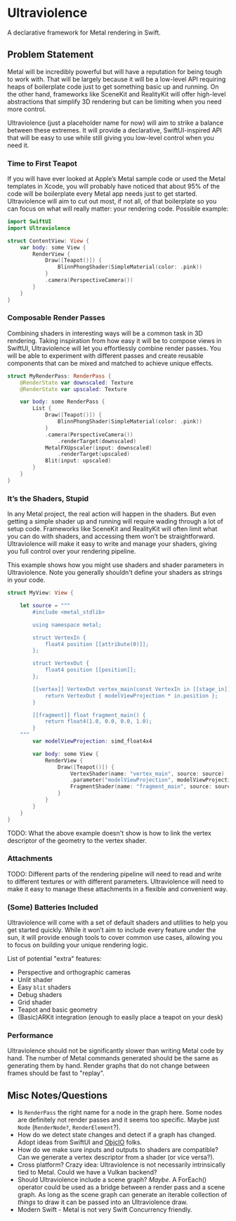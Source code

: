 # Ultraviolence

A declarative framework for Metal rendering in Swift.

## Problem Statement

Metal will be incredibly powerful but will have a reputation for being tough to work with. That will be largely because it will be a low-level API requiring heaps of boilerplate code just to get something basic up and running. On the other hand, frameworks like SceneKit and RealityKit will offer high-level abstractions that simplify 3D rendering but can be limiting when you need more control.

Ultraviolence (just a placeholder name for now) will aim to strike a balance between these extremes. It will provide a declarative, SwiftUI-inspired API that will be easy to use while still giving you low-level control when you need it.

### Time to First Teapot

If you will have ever looked at Apple’s Metal sample code or used the Metal templates in Xcode, you will probably have noticed that about 95% of the code will be boilerplate every Metal app needs just to get started. Ultraviolence will aim to cut out most, if not all, of that boilerplate so you can focus on what will really matter: your rendering code. Possible example:

```swift
import SwiftUI
import Ultraviolence

struct ContentView: View {
    var body: some View {
        RenderView {
            Draw([Teapot()]) {
                BlinnPhongShader(SimpleMaterial(color: .pink))
            }
            .camera(PerspectiveCamera())
        }
    }
}
```

### Composable Render Passes

Combining shaders in interesting ways will be a common task in 3D rendering. Taking inspiration from how easy it will be to compose views in SwiftUI, Ultraviolence will let you effortlessly combine render passes. You will be able to experiment with different passes and create reusable components that can be mixed and matched to achieve unique effects.

```swift
struct MyRenderPass: RenderPass {
    @RenderState var downscaled: Texture
    @RenderState var upscaled: Texture

    var body: some RenderPass {
        List {
            Draw([Teapot()]) {
                BlinnPhongShader(SimpleMaterial(color: .pink))
            }
            .camera(PerspectiveCamera())
                .renderTarget(downscaled)
            MetalFXUpscaler(input: downscaled)
                .renderTarget(upscaled)
            Blit(input: upscaled)
        }
    }
}
```

### It’s the Shaders, Stupid

In any Metal project, the real action will happen in the shaders. But even getting a simple shader up and running will require wading through a lot of setup code. Frameworks like SceneKit and RealityKit will often limit what you can do with shaders, and accessing them won’t be straightforward. Ultraviolence will make it easy to write and manage your shaders, giving you full control over your rendering pipeline.

This example shows how you might use shaders and shader parameters in Ultraviolence. Note you generally shouldn't define your shaders as strings in your code.

```swift
struct MyView: View {

    let source = """
        #include <metal_stdlib>

        using namespace metal;

        struct VertexIn {
            float4 position [[attribute(0)]];
        };

        struct VertexOut {
            float4 position [[position]];
        };

        [[vertex]] VertexOut vertex_main(const VertexIn in [[stage_in]], constant float4x4& modelViewProjection [[buffer(0)]]) {
            return VertexOut { modelViewProjection * in.position };
        }

        [[fragment]] float fragment_main() {
            return float4(1.0, 0.0, 0.0, 1.0);
        }
    """
        var modelViewProjection: simd_float4x4

        var body: some View {
            RenderView {
                Draw([Teapot()]) {
                    VertexShader(name: "vertex_main", source: source)
                    .parameter("modelViewProjection", modelViewProjection)
                    FragmentShader(name: "fragment_main", source: source)
                }
            }
        }
    }
}
```

TODO: What the above example doesn't show is how to link the vertex descriptor of the geometry to the vertex shader.

### Attachments

TODO: Different parts of the rendering pipeline will need to read and write to different textures or with different parameters. Ultraviolence will need to make it easy to manage these attachments in a flexible and convenient way.

### (Some) Batteries Included

Ultraviolence will come with a set of default shaders and utilities to help you get started quickly. While it won’t aim to include every feature under the sun, it will provide enough tools to cover common use cases, allowing you to focus on building your unique rendering logic.

List of potential "extra" features:

* Perspective and orthographic cameras
* Unlit shader
* Easy `blit` shaders
* Debug shaders
* Grid shader
* Teapot and basic geometry
* (Basic)ARKit integration (enough to easily place a teapot on your desk)

### Performance

Ultraviolence should not be significantly slower than writing Metal code by hand. The number of Metal commands generated should be the same as generating them by hand. Render graphs that do not change between frames should be fast to "replay".

## Misc Notes/Questions

* Is `RenderPass` the right name for a node in the graph here. Some nodes are definitely not render passes and it seems too specific. Maybe just `Node` (`RenderNode?`, `RenderElement`?).
* How do we detect state changes and detect if a graph has changed. Adopt ideas from SwiftUI and [ObjcIO](http://objc.io) folks.
* How do we make sure inputs and outputs to shaders are compatible? Can we generate a vertex descriptor from a shader (or vice versa?).
* Cross platform? Crazy idea: Ultraviolence is not necessarily intrinsically tied to Metal. Could we have a Vulkan backend?
* Should Ultraviolence include a scene graph? _Maybe_. A ForEach() operator could be used as a bridge between a render pass and a scene graph. As long as the scene graph can generate an iterable collection of _things_ to draw it can be passed into an Ultraviolence draw.
* Modern Swift - Metal is not very Swift Concurrency friendly.
